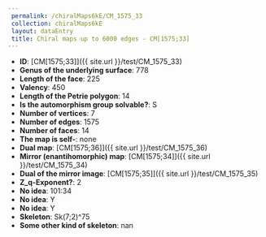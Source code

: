 ```yaml
--- 
 permalink: /chiralMaps6kE/CM_1575_33 
 collection: chiralMaps6kE
 layout: dataEntry
 title: Chiral maps up to 6000 edges - CM[1575;33]
---
```


- **ID**: [CM[1575;33]]({{ site.url }}/test/CM_1575_33)
- **Genus of the underlying surface**: 778
- **Length of the face**: 225
- **Valency**: 450
- **Length of the Petrie polygon**: 14
- **Is the automorphism group solvable?**: S
- **Number of vertices**: 7
- **Number of edges**: 1575
- **Number of faces**: 14
- **The map is self-**: none
- **Dual map**: [CM[1575;36]]({{ site.url }}/test/CM_1575_36)
- **Mirror (enantihomorphic) map**: [CM[1575;34]]({{ site.url }}/test/CM_1575_34)
- **Dual of the mirror image**: [CM[1575;35]]({{ site.url }}/test/CM_1575_35)
- **Z_q-Exponent?**: 2
- **No idea**:  101:34
- **No idea**: Y
- **No idea**: Y
- **Skeleton**: Sk(7;2)^75
- **Some other kind of skeleton**: nan
